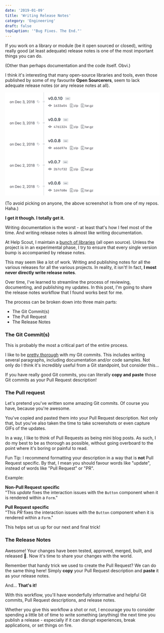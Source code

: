 ```yaml
---
date: '2019-01-09'
title: 'Writing Release Notes'
category: 'Engineering'
draft: false
topCaption: '"Bug Fixes. The End."'
---
```


If you work on a library or module (be it open sourced or closed), writing really good (at least adequate) release notes is one of the most important things you can do.

<!-- more -->

(Other than perhaps documentation and the code itself. Obvi.)

I think it's interesting that many open-source libraries and tools, even those published by some of my favourite **Open Sourcerers**, seem to lack adequate release notes (or any release notes at all).

![Releases without notes](./images/release-notes-empty.png)

(To avoid picking on anyone, the above screenshot is from one of my repos. Haha.)

**I get it though. I totally get it.**

Writing documentation is the worst - at least that's how I feel most of the time. And writing release notes is almost like writing documentation.

At Help Scout, I maintain a [bunch of libraries](https://github.com/search?q=topic%3Aopen-source+org%3Ahelpscout+fork%3Atrue) (all open source). Unless the project is in an experimental phase, I try to ensure that every single version bump is accompanied by release notes.

This may seem like a lot of work. Writing and publishing notes for all the various releases for all the various projects. In reality, it isn't! In fact, **I most never directly write release notes**.

Over time, I've learned to streamline the process of reviewing, documenting, and publishing my updates. In this post, I'm going to share the release notes workflow that I found works best for me.

The process can be broken down into three main parts:

- The Git Commit(s)
- The Pull Request
- The Release Notes

### The Git Commit(s)

This is probably the most a critical part of the entire process.

I like to be [pretty thorough](https://github.com/helpscout/fancy/commit/952152b25361b10aced2e903c78482bdefade224) with my Git commits. This includes writing several paragraphs, including documentation and/or code samples. Not only do I think it's incredibly useful from a Git standpoint, but consider this...

If you have really good Git commits, you can literally **copy and paste** those Git commits as your Pull Request description!

### The Pull request

Let's pretend you've written some amazing Git commits. Of course you have, because you're awesome.

You've copied and pasted them into your Pull Request description. Not only that, but you've also taken the time to take screenshots or even capture GIFs of the updates.

In a way, I like to think of Pull Requests as being mini blog posts. As such, I do my best to be as thorough as possible, without going overboard to the point where it's boring or painful to read.

Fun Tip: I recommend formatting your description in a way that is **not** Pull Request specific. By that, I mean you should favour words like "update", instead of words like "Pull Request" or "PR".

Example:

**Non-Pull Request specific**<br />
"This _update_ fixes the interaction issues with the `Button` component when it is rendered within a `Form`."

**Pull Request specific**<br />
"This _PR_ fixes the interaction issues with the `Button` component when it is rendered within a `Form`."

This helps set us up for our next and final trick!

### The Release Notes

Awesome! Your changes have been tested, approved, merged, built, and released 🎉. Now it's time to share your changes with the world.

Remember that handy trick we used to create the Pull Request? We can do the same thing here! Simply **copy** your Pull Request description and **paste** it as your release notes.

And... **That's it!**

With this workflow, you'll have wonderfully informative and helpful Git commits, Pull Request descriptions, and release notes.

Whether you give this workflow a shot or not, I encourage you to consider spending a little bit of time to write something (anything) the next time you publish a release - especially if it can disrupt experiences, break applications, or set things on fire.
